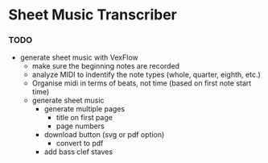 # Sheet Music Transcriber

### TODO
- generate sheet music with VexFlow
    - make sure the beginning notes are recorded
    - analyze MIDI to indentify the note types (whole, quarter, eighth, etc.)
    - Organise midi in terms of beats, not time (based on first note start time)
    - generate sheet music
      - generate multiple pages
        - title on first page
        - page numbers
      - download button (svg or pdf option)
        - convert to pdf
      - add bass clef staves
